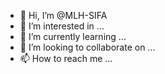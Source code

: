 - 👋 Hi, I’m @MLH-SIFA
- 👀 I’m interested in ...
- 🌱 I’m currently learning ...
- 💞️ I’m looking to collaborate on ...
- 📫 How to reach me ...

<!---
MLH-SIFA/MLH-SIFA is a ✨ special ✨ repository because its `README.md` (this file) appears on your GitHub profile.
You can click the Preview link to take a look at your changes.
--->
